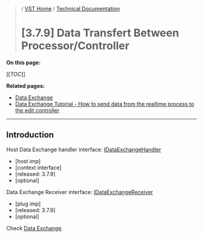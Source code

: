 >/ [VST Home](../../../) / [Technical Documentation](../../Index.md)
>
># \[3.7.9\] Data Transfert Between Processor/Controller

**On this page:**

[[_TOC_]]

**Related pages:**

- [Data Exchange](../../../Technical+Documentation/Data+Exchange/Index.md)
- [Data Exchange Tutorial - How to send data from the realtime process to the edit controller](../../../Tutorials/Data+Exchange.md)

---

## Introduction

Host Data Exchange handler interface: [IDataExchangeHandler](https://steinbergmedia.github.io/vst3_doc/vstinterfaces/classSteinberg_1_1Vst_1_1IDataExchangeHandler.html)

- \[host imp\]
- \[context interface\]
- \[released: 3.7.9\]
- \[optional\]

Data Exchange Receiver interface: [IDataExchangeReceiver](https://steinbergmedia.github.io/vst3_doc/vstinterfaces/classSteinberg_1_1Vst_1_1IDataExchangeReceiver.html)

- \[plug imp\]
- \[released: 3.7.9\]
- \[optional\]

Check [Data Exchange](../../../Technical+Documentation/Data+Exchange/Index.md).
